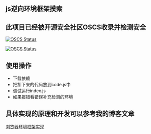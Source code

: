 ## js逆向环境框架摸索
## 此项目已经被开源安全社区OSCS收录并检测安全
[![OSCS Status](https://www.oscs1024.com/platform/badge/fanchangrui/catvm.svg?size=small)](https://www.oscs1024.com/project/fanchangrui/catvm?ref=badge_small)

[![OSCS Status](https://www.oscs1024.com/platform/badge/fanchangrui/catvm.svg?size=large)](https://www.oscs1024.com/project/fanchangrui/catvm?ref=badge_large)
## 使用操作
- 下载依赖
- 把扣下来的代码放到code.js中
- 调试运行index.js
- 如果报错看错误补充检测的环境

## 具体实现的原理和开发可以参考我的博客文章 
[浏览器环境框架实现](https://hexo-fanchangrui.vercel.app/2022/08/05/js%E9%80%86%E5%90%91%E4%B9%8B%E6%A8%A1%E6%8B%9F%E6%B5%8F%E8%A7%88%E5%99%A8%E7%8E%AF%E5%A2%83/)

